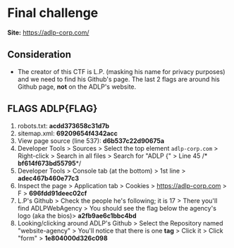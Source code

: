 # Final challenge

**Site:** https://adlp-corp.com/

## Consideration

- The creator of this CTF is L.P. (masking his name for privacy purposes) and we need to find his Github's page. The last 2 flags are around his Github page, **not** on the ADLP's website.

## FLAGS ADLP{FLAG}
1. robots.txt: **acdd373658c31d7b**
2. sitemap.xml: **69209654f4342acc**
3. View page source (line 537): **d6b537c22d90675a**
4. Developer Tools > Sources > Select the top element `adlp-corp.com` > Right-click > Search in all files > Search for "ADLP {" > Line 45 /* **bf614f673bd55795***/
5. Developer Tools > Console tab (at the bottom) > 1st line > **adec467b460e77c3**
6. Inspect the page > Application tab > Cookies > https://adlp-corp.com > F > **696fdd91deec02cf**
7. L.P's Github > Check the people he's following; it is 17 > There you'll find ADLPWebAgency > You should see the flag below the agency's logo (aka the bios)> **a2fb9ae6c1bbc4bd**
8. Looking/clicking around ADLP's Github > Select the Repository named "website-agency" > You'll notice that there is one **tag** > Click it > Click "form" > **1e804000d326c098**  
